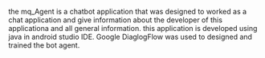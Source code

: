 the mq_Agent is a chatbot application that was designed to worked as a chat application and give information about the developer of this applicationa and all general information.
this application is developed using java in android studio IDE.
Google DiaglogFlow was used to designed and trained the bot agent.
